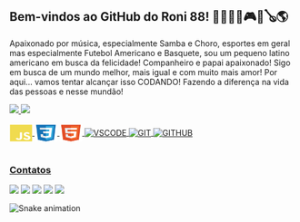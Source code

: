 ## Bem-vindos ao GitHub do Roni 88! 💙✨🏈🏀🎮🎵🪕🌎

Apaixonado por música, especialmente Samba e Choro, esportes em geral mas especialmente Futebol Americano e Basquete, sou um pequeno latino americano em busca da felicidade!
Companheiro e papai apaixonado! Sigo em busca de um mundo melhor, mais igual e com muito mais amor! Por aqui... vamos tentar alcançar isso CODANDO! Fazendo a diferença na vida das pessoas e nesse mundão!

 <div>
  <a href="https://github.com/roni-88">
  <img height="180em" src="https://github-readme-stats.vercel.app/api?username=roni-88&show_icons=true&theme=algolia&include_all_commits=true&count_private=true"/>
  <img height="180em" src="https://github-readme-stats.vercel.app/api/top-langs/?username=roni-88&layout=compact&langs_count=6&theme=algolia"/>
</div>
<div style="display: inline_block"><br>
  <img align="center" alt="JS" height="30" width="40" src="https://raw.githubusercontent.com/devicons/devicon/master/icons/javascript/javascript-plain.svg">
  <img align="center" alt="CSS" height="30" width="40" src="https://raw.githubusercontent.com/devicons/devicon/master/icons/css3/css3-original.svg">
  <img align="center" alt="HTML" height="30" width="40" src="https://raw.githubusercontent.com/devicons/devicon/master/icons/html5/html5-original.svg">
  <img align="center" alt="VSCODE" height="30" width="40" src="https://cdn.jsdelivr.net/gh/devicons/devicon/icons/vscode/vscode-original.svg">
  <img align="center" alt="GIT" height="30" width="40" src="https://cdn.jsdelivr.net/gh/devicons/devicon/icons/git/git-original.svg">
  <img align="center" alt="GITHUB" height="30" width="40" src="https://cdn.jsdelivr.net/gh/devicons/devicon/icons/github/github-original.svg">
</div>
 
 <br>
 
  ### Contatos
 
<div> 
  <a href="https://www.linkedin.com/in/roni-rodrigues-222366b0" target="_blank"><img src="https://img.shields.io/badge/-LinkedIn-%230077B5?style=for-the-badge&logo=linkedin&logoColor=white" target="_blank"></a>
  <a href="https://www.youtube.com/user/Roni88" target="_blank"><img src="https://img.shields.io/badge/YouTube-FF0000?style=for-the-badge&logo=youtube&logoColor=white" target="_blank"></a>
  <a href = "mailto:rroonnii88@gmail.com"><img src="https://img.shields.io/badge/-Gmail-%23333?style=for-the-badge&logo=gmail&logoColor=white" target="_blank"></a>
  <a href="https://instagram.com/roni-88" target="_blank"><img src="https://img.shields.io/badge/-Instagram-%23E4405F?style=for-the-badge&logo=instagram&logoColor=white" target="_blank"></a>
 <a href="https://discord.gg/5DVhGKVf4h" target="_blank"><img src="https://img.shields.io/badge/Discord-7289DA?style=for-the-badge&logo=discord&logoColor=white" target="_blank"></a>
 
  ![Snake animation](https://github.com/roni-88/roni-88/blob/output/github-contribution-grid-snake.svg)

</div>
